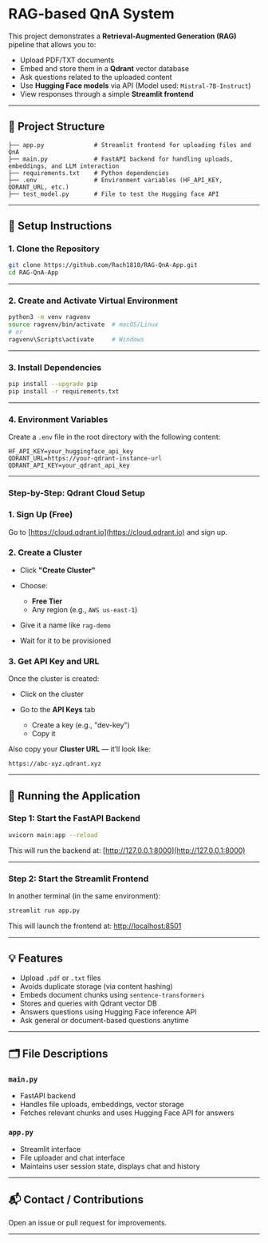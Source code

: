 # RAG-based QnA System

This project demonstrates a **Retrieval-Augmented Generation (RAG)** pipeline that allows you to:

* Upload PDF/TXT documents
* Embed and store them in a **Qdrant** vector database
* Ask questions related to the uploaded content
* Use **Hugging Face models** via API (Model used: `Mistral-7B-Instruct`)
* View responses through a simple **Streamlit frontend**

---

## 📁 Project Structure

```
├── app.py              # Streamlit frontend for uploading files and QnA
├── main.py             # FastAPI backend for handling uploads, embeddings, and LLM interaction
├── requirements.txt    # Python dependencies
├── .env                # Environment variables (HF_API_KEY, QDRANT_URL, etc.)
├── test_model.py       # File to test the Hugging face API
```

---

## 🔧 Setup Instructions

### 1. Clone the Repository

```bash
git clone https://github.com/Rach1810/RAG-QnA-App.git
cd RAG-QnA-App
```

---

### 2. Create and Activate Virtual Environment

```bash
python3 -m venv ragvenv
source ragvenv/bin/activate  # macOS/Linux
# or
ragvenv\Scripts\activate     # Windows
```

---

### 3. Install Dependencies

```bash
pip install --upgrade pip
pip install -r requirements.txt
```

---

### 4. Environment Variables

Create a `.env` file in the root directory with the following content:

```env
HF_API_KEY=your_huggingface_api_key
QDRANT_URL=https://your-qdrant-instance-url
QDRANT_API_KEY=your_qdrant_api_key
```
---
### Step-by-Step: Qdrant Cloud Setup

### 1. Sign Up (Free)

Go to [https://cloud.qdrant.io](https://cloud.qdrant.io) and sign up.


### 2. Create a Cluster

* Click **"Create Cluster"**
* Choose:

  * **Free Tier**
  * Any region (e.g., `AWS us-east-1`)
* Give it a name like `rag-demo`
* Wait for it to be provisioned

### 3. Get API Key and URL

Once the cluster is created:

* Click on the cluster
* Go to the **API Keys** tab

  * Create a key (e.g., "dev-key")
  * Copy it

Also copy your **Cluster URL** — it’ll look like:

```
https://abc-xyz.qdrant.xyz
```
---

## 🚀 Running the Application

### Step 1: Start the FastAPI Backend

```bash
uvicorn main:app --reload
```

This will run the backend at: [http://127.0.0.1:8000](http://127.0.0.1:8000)

---

### Step 2: Start the Streamlit Frontend

In another terminal (in the same environment):

```bash
streamlit run app.py
```

This will launch the frontend at: [http://localhost:8501](http://localhost:8501)

---

## 💡 Features

- Upload `.pdf` or `.txt` files
- Avoids duplicate storage (via content hashing)
- Embeds document chunks using `sentence-transformers`
- Stores and queries with Qdrant vector DB
- Answers questions using Hugging Face inference API
- Ask general or document-based questions anytime

---

## 🗂️ File Descriptions

### `main.py`

* FastAPI backend
* Handles file uploads, embeddings, vector storage
* Fetches relevant chunks and uses Hugging Face API for answers

### `app.py`

* Streamlit interface
* File uploader and chat interface
* Maintains user session state, displays chat and history

---
## 📬 Contact / Contributions

Open an issue or pull request for improvements.

---